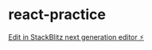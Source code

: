 # react-practice

[Edit in StackBlitz next generation editor ⚡️](https://stackblitz.com/~/github.com/balupawar/react-practice)